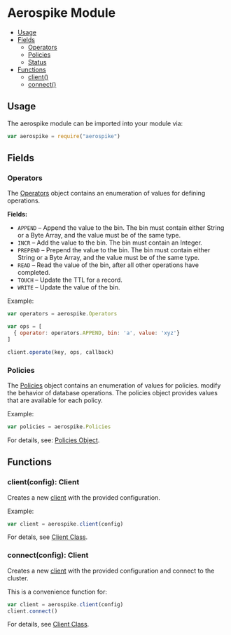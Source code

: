 # Aerospike Module

- [Usage](#usage)
- [Fields](#fields)
	- [Operators](#Operators)
	- [Policies](#Policies)
	- [Status](#Status)
- [Functions](#functions)
	- [client()](#client)
	- [connect()](#connect)

<a name="usage"></a>
## Usage

The aerospike module can be imported into your module via:

```js
var aerospike = require("aerospike")
```



<a name="fields"></a>
## Fields



<a name="Operators"></a>
### Operators

The [Operators](operators.md) object contains an enumeration of values for defining operations.

**Fields:**

- `APPEND` – Append the value to the bin. The bin must contain either String or a Byte Array, and the value must be of the same type.
- `INCR` – Add the value to the bin. The bin must contain an Integer.
- `PREPEND` – Prepend the value to the bin. The bin must contain either String or a Byte Array, and the value must be of the same type.
- `READ` – Read the value of the bin, after all other operations have completed.
- `TOUCH` – Update the TTL for a record.
- `WRITE` – Update the value of the bin.

Example:

```js
var operators = aerospike.Operators

var ops = [
  { operator: operators.APPEND, bin: 'a', value: 'xyz'}
]

client.operate(key, ops, callback)
```



<a name="Policies"></a>
### Policies

The [Policies](policies.md) object contains an enumeration of values for policies. modify the behavior of database operations. The policies object provides values that are available for each policy.

Example:

```js
var policies = aerospike.Policies
```

For details, see: [Policies Object](policies.md).


<a name="functions"></a>
## Functions


<a name="client"></a>
### client(config): Client

Creates a new [client](client.md) with the provided configuration.

Example:

```js
var client = aerospike.client(config)
```

For detals, see [Client Class](client.md).



<a name="connect"></a>
### connect(config): Client

Creates a new [client](client.md) with the provided configuration and connect to the cluster.

This is a convenience function for:

```js
var client = aerospike.client(config)
client.connect()
```

For details, see [Client Class](client.md).